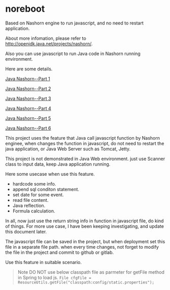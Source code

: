 # noreboot
Based on Nashorn engine to run javascript, and no need to restart application.

About more infomation, please refer to http://openjdk.java.net/projects/nashorn/.

Also you can use javascript to run Java code in Nashorn running environment.

Here are some details.

[Java Nashorn--Part 1](http://www.cnblogs.com/IcanFixIt/p/6387759.html)

[Java Nashorn--Part 2](http://www.cnblogs.com/IcanFixIt/p/6390130.html)

[Java Nashorn--Part 3](http://www.cnblogs.com/IcanFixIt/p/6391905.html)

[Java Nashorn--Part 4](http://www.cnblogs.com/IcanFixIt/p/6403110.html)

[Java Nashorn--Part 5](http://www.cnblogs.com/IcanFixIt/p/6407008.html)

[Java Nashorn--Part 6](http://www.cnblogs.com/IcanFixIt/p/6408194.html)


This project uses the feature that Java call javascript function by Nashorn enginee,
when changes the function in javascript, do not need to restart the java application, 
or Java Web Server such as Tomcat, Jetty.

This project is not demonstrated in Java Web environment. just use Scanner class to input data, 
keep Java application running.

Here some usecase when use this feature.
* hardcode some info.
* append sql conditon statement.
* set date for some event.
* read file content.
* Java reflection.
* Formula calculation.

In all, now just use the return string info in function in javascript file, do kind of things.
For more use case, I have been keeping investigating, and update this document later.

The javascript file can be saved in the project, but when deployment set this file in a separate file path. 
when every time changes, not forget to modify the file in the project and commit to github or gitlab.

Use this feature in suitable scenario.

> Note
> DO NOT use below classpath file as parmeter for getFile method in Spring to load js.
> `File cfgFile = ResourceUtils.getFile("classpath:config/static.properties");`
> 

